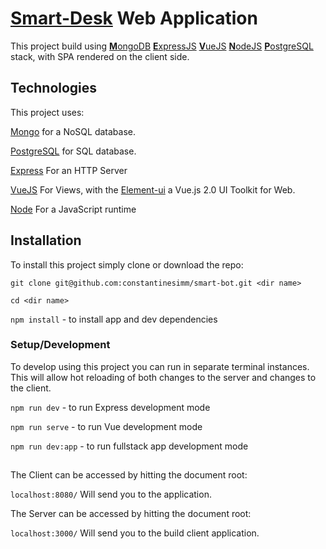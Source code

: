 # [**Smart-Desk**](https://smart-desk.com/) Web Application

This project build using [**M**ongoDB](https://www.mongodb.com/) [**E**xpressJS](https://expressjs.com/) [**V**ueJS](https://vuejs.org/) [**N**odeJS](https://nodejs.org/en/) [**P**ostgreSQL](https://www.postgresql.org/) stack, with SPA rendered on the client side.


## Technologies
This project uses:

[Mongo](https://www.mongodb.com/) for a NoSQL database.

[PostgreSQL](https://www.postgresql.org/) for SQL database.

[Express](https://expressjs.com/) For an HTTP Server

[VueJS](https://vuejs.org/) For Views, with the [Element-ui](https://element.eleme.io/) a Vue.js 2.0 UI Toolkit for Web.

[Node](https://nodejs.org/en/) For a JavaScript runtime

## Installation

To install this project simply clone or download the repo:

`git clone git@github.com:constantinesimm/smart-bot.git <dir name>`

`cd <dir name>`

`npm install` - to install app and dev dependencies

### Setup/Development

To develop using this project you can run in separate terminal instances. This will allow hot reloading of both changes to the server and changes to the client.

`npm run dev` - to run Express development mode

`npm run serve` - to run Vue development mode

`npm run dev:app` - to run fullstack app development mode

##

The Client can be accessed by hitting the document root:

`localhost:8080/` Will send you to the application.

The Server can be accessed by hitting the document root:

`localhost:3000/` Will send you to the build client application.
